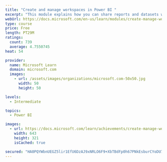 ```yaml
---
title: "Create and manage workspaces in Power BI "
excerpt: "This module explains how you can share reports and datasets with your users and how to create a deployment strategy that makes sense for you and your organization. Furthermore, you will learn about data lineage in Microsoft Power BI."
webUrl: https://docs.microsoft.com/en-us/learn/modules/create-manage-workspaces-power-bi/
type: course
price: Free
length: PT29M
ratings:
  count: 739
  average: 4.7550745
heat: 54

provider:
  name: Microsoft Learn
  domain: microsoft.com
  images:
    - url: /assets/images/organizations/microsoft.com-50x50.jpg
      width: 50
      height: 50

levels:
  - Intermediate

topics:
  - Power BI

images:
  - url: https://docs.microsoft.com/learn/achievements/create-manage-workspaces-power-bi-social.png
    width: 643
    height: 321
    isCached: true

secured: "HA0PQYWbnUEGZ5lir1EfU6DzAJ9xNRLO6F9+XbTBdFp0h67PNkEsburCYoDU7lqHG3vId73dkD5RXcl1b1Fp46coNl6vhobsrBHFCf0JDBTqmGuIJbKmsU6DrK+NEZW3EkSJWmDDqeboPouu4GhO5eONcsrUQILChd4cM5InerWu7jD6dT2F4tu102KNQv6gW+PwCCBdofnLNDJ9sVTqXFCn1KfY6jCbUdjnvko8eATz+PVOPEPfYgMHQUg7EW/DObe4brLkBYoULxzHD/yi9t6667/qEmNliRPi9zUtaosiuI6TFERTDHiRX9B4HESgMt9p6PcrxhtOZcAqeVuXqgPPJ0Mxk0qbHyitqW072hB2CRpu5PUMUniibbGteBlDV+jNgUbN4NMIeTlUOXVkkBex6ZiAJroyPee81jxGsWs=;z7wZjrAUcqsY6/oL3kadrw=="
---
```


